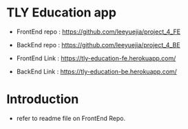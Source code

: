 # TLY Education app

 - FrontEnd repo : https://github.com/leeyuejia/project_4_FE
 - BackEnd repo : https://github.com/leeyuejia/project_4_BE

 - FrontEnd Link : https://tly-education-fe.herokuapp.com/
 - BackEnd Link : https://tly-education-be.herokuapp.com/

# Introduction 

- refer to readme file on FrontEnd Repo. 